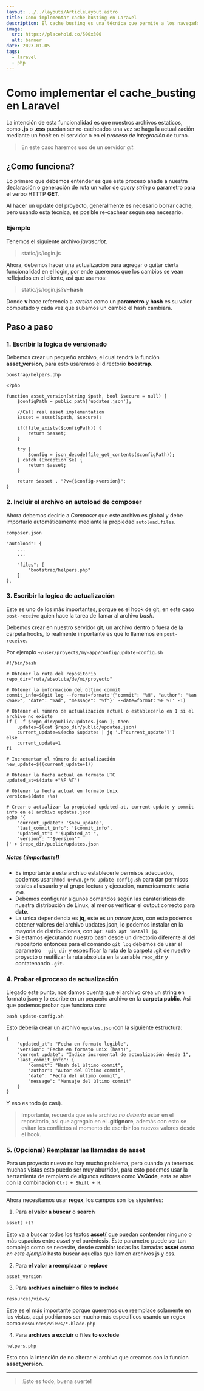 ```yaml
---
layout: ../../layouts/ArticleLayout.astro
title: Como implementar cache busting en Laravel
description: El cache busting es una técnica que permite a los navegadores recargar los archivos estáticos de manera dinámica, lo que reduce considerablemente el tiempo de carga de páginas web.
image:
  src: https://placehold.co/500x300
  alt: banner
date: 2023-01-05
tags:
  - laravel
  - php
---
```


# Como implementar el **cache_busting** en Laravel

La intención de esta funcionalidad es que nuestros archivos estaticos, como **.js** o **.css** puedan ser re-cacheados una vez se haga la actualización mediante un _hook_ en el servidor o en el _proceso de integración_ de turno.

> En este caso haremos uso de un servidor _git_.

## ¿Como funciona?

Lo primero que debemos entender es que este proceso añade a nuestra declaración o generación de ruta un valor de _query string_ o parametro para el verbo HTTTP **GET**.

Al hacer un update del proyecto, generalmente es necesario borrar cache, pero usando esta técnica, es posible re-cachear según sea necesario.

### Ejemplo

Tenemos el siguiente archivo _javascript_.

> static/js/login.js

Ahora, debemos hacer una actualización para agregar o quitar cierta funcionalidad en el login, por ende queremos que los cambios se vean reflejados en el cliente, asi que usamos:

> static/js/login.js?**v=hash**

Donde **v** hace referencia a _version_ como un **parametro** y **hash** es su valor computado y cada vez que subamos un cambio el hash cambiará.

## Paso a paso

### 1. Escribir la logica de versionado

Debemos crear un pequeño archivo, el cual tendrá la función **asset_version**, para esto usaremos el directorio **boostrap**.

`boostrap/helpers.php`

    <?php

    function asset_version(string $path, bool $secure = null) {
        $configPath = public_path('updates.json');

        //Call real asset implementation
        $asset = asset($path, $secure);

        if(!file_exists($configPath)) {
            return $asset;
        }

        try {
            $config = json_decode(file_get_contents($configPath));
        } catch (Exception $e) {
            return $asset;
        }

        return $asset . "?v={$config->version}";
    }

### 2. Incluir el archivo en autoload de composer

Ahora debemos decirle a _Composer_ que este archivo es global y debe importarlo automáticamente mediante la propiedad `autoload.files`.

`composer.json`

    "autoload": {
        ...
        ...

        "files": [
            "bootstrap/helpers.php"
        ]
    },

### 3. Escribir la logica de actualización

Este es uno de los más importantes, porque es el hook de git, en este caso `post-receive` quien hace la tarea de llamar al archivo _bash_.

Debemos crear en nuestro servidor git, un archivo dentro o fuera de la carpeta hooks, lo realmente importante es que lo llamemos en `post-receive`.

Por ejemplo `~/user/proyects/my-app/config/update-config.sh`

    #!/bin/bash

    # Obtener la ruta del repositorio
    repo_dir="ruta/absoluta/de/mi/proyecto"

    # Obtener la información del último commit
    commit_info=$(git log --format=format:'{"commit": "%H", "author": "%an <%ae>", "date": "%ad", "message": "%f"}' --date=format:'%F %T' -1)

    # Obtener el número de actualización actual o establecerlo en 1 si el archivo no existe
    if [ -f $repo_dir/public/updates.json ]; then
        updates=$(cat $repo_dir/public/updates.json)
        current_update=$(echo $updates | jq '.["current_update"]')
    else
        current_update=1
    fi

    # Incrementar el número de actualización
    new_update=$((current_update+1))

    # Obtener la fecha actual en formato UTC
    updated_at=$(date +"%F %T")

    # Obtener la fecha actual en formato Unix
    version=$(date +%s)

    # Crear o actualizar la propiedad updated-at, current-update y commit-info en el archivo updates.json
    echo '{
        "current_update": '$new_update',
        "last_commit_info": '$commit_info',
        "updated_at": "'$updated_at'",
        "version": "'$version'"
    }' > $repo_dir/public/updates.json

##### Notas (¡importante!)

- Es importante a este archivo establecerle permisos adecuados, podemos usar`chmod u+rwx,g+rx update-config.sh` para dar permisos totales al usuario y al grupo lectura y ejecución, numericamente seria `750`.
- Debemos configurar algunos comandos según las carateristicas de nuestra distribución de Linux, al menos verificar el
  output correcto para **date**.
- La unica dependencia es **jq**, este es un _parser json_, con esto podemos obtener valores del archivo updates.json,
  lo podemos instalar en la mayoria de distribuciones, con `àpt`: `sudo apt install jq`.
- Si estamos ejecutando nuestro bash desde un directorio diferente al del repositorio entonces para el comando `git log`
  debemos de usar el parametro `--git-dir` y especificar la ruta de la carpeta .git de nuestro proyecto o reutilizar la ruta
  absoluta en la variable `repo_dir` y contatenando `.git`.

### 4. Probar el proceso de actualización

Llegado este punto, nos damos cuenta que el archivo crea un string en formato json y lo escribe en un pequeño archivo en la **carpeta public**. Asi que podemos probar que funciona con:

`bash update-config.sh`

Esto deberia crear un archivo `updates.json`con la siguiente estructura:

    {
        "updated_at": "Fecha en formato legible",
        "version": "Fecha en formato unix (hash)",
        "current_update": "Indice incremental de actualización desde 1",
        "last_commit_info": {
            "commit": "Hash del último commit",
            "author": "Autor del último commit",
            "date": "Fecha del último commit",
            "message": "Mensaje del último commit"
        }
    }

Y eso es todo (o casi).

> Importante, recuerda que este archivo _no debería_ estar en el repositorio, asi que agregalo en el **.gitignore**, además con esto se evitan los conflictos al momento de escribir los nuevos valores desde el hook.

### 5. (Opcional) Remplazar las llamadas de asset

Para un proyecto nuevo no hay mucho problema, pero cuando ya tenemos muchas vistas esto puedo ser muy aburridor, para esto podemos usar la herramienta de remplazo de algunos editores como **VsCode**, esta se abre con la combinacion `Ctrl + Shift + H`.

---

Ahora necesitamos usar **regex**, los campos son los siguientes:

1. Para **el valor a buscar** o **search**

`asset( +)?`

Esto va a buscar todos los textos **asset(** que puedan contender ninguno o más espacios entre _asset_ y el paréntesis. Este parametro puede ser tan complejo como se necesite, desde cambiar todas las llamadas **asset** _como en este ejemplo_ hasta buscar aquellas que llamen archivos js y css.

2. Para **el valor a reemplazar** o **replace**

`asset_version`

3. Para **archivos a incluirr** o **files to include**

`resources/views/`

Este es el más importante porque queremos que reemplace solamente en las vistas, aqui podriamos ser mucho más específicos usando un regex como `resources/views/*.blade.php`

4. Para **archivos a excluir** o **files to exclude**

`helpers.php`

Esto con la intención de no alterar el archivo que creamos con la funcion **asset_version**.

---

> ¡Esto es todo, buena suerte!
